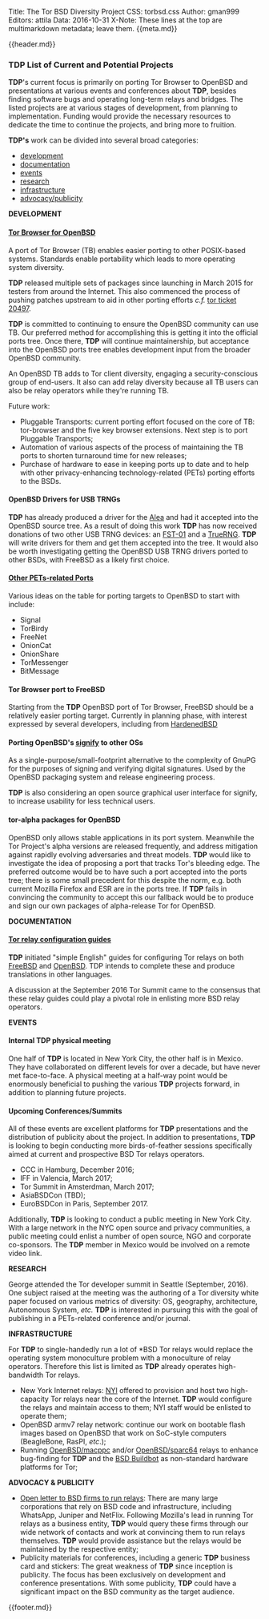 Title: The Tor BSD Diversity Project
CSS: torbsd.css
Author: gman999
Editors: attila
Data: 2016-10-31
X-Note: These lines at the top are multimarkdown metadata; leave them.
{{meta.md}}

{{header.md}}

### TDP List of Current and Potential Projects ###

__TDP__'s current focus is primarily on porting Tor Browser to OpenBSD and presentations at various events and conferences about __TDP__, besides finding software bugs and operating long-term relays and bridges. The listed projects are at various stages of development, from planning to implementation. Funding would provide the necessary resources to dedicate the time to continue the projects, and bring more to fruition.

__TDP's__ work can be divided into several broad categories:

* [development](#development)
* [documentation](#documentation)
* [events](#events)
* [research](#research)
* [infrastructure](#infrastructure)
* [advocacy/publicity](#advocacy)

<a id="development">__DEVELOPMENT__</a>

#### [Tor Browser for OpenBSD](https://github.com/torbsd/openbsd-ports/) ####

A port of Tor Browser (TB) enables easier porting to other
POSIX-based systems. Standards enable portability which leads to more operating system diversity.

__TDP__ released multiple sets of packages since launching in March 2015 for
testers from around the Internet. This also commenced the process of pushing patches upstream to aid in other porting efforts _c.f._
[tor ticket 20497](https://trac.torproject.org/projects/tor/ticket/20497).

__TDP__ is committed to continuing to ensure the OpenBSD community can use
TB. Our preferred method for accomplishing this is getting it into the
official ports tree. Once there, __TDP__ will continue maintainership, but
acceptance into the OpenBSD ports tree enables development input from the broader OpenBSD community.

An OpenBSD TB adds to Tor client diversity, engaging a
security-conscious group of end-users.  It also can add relay diversity
because all TB users can also be relay operators while they're
running TB.

Future work:

* Pluggable Transports: current porting effort focused on the core of TB: tor-browser and the five key browser extensions.  Next step is to port Pluggable Transports;
* Automation of various aspects of the process of maintaining the TB ports to shorten turnaround time for new releases;
* Purchase of hardware to ease in keeping ports up to date and to help with other privacy-enhancing technology-related (PETs) porting efforts to the BSDs.

#### OpenBSD Drivers for USB TRNGs ####

__TDP__ has already produced a driver for the [Alea](https://www.araneus.fi/products/alea2/en/) and had it accepted into the OpenBSD source tree.  As a result of doing this work __TDP__ has now received donations of two other USB TRNG devices: an [FST-01](wiki.seeedstudio.com/wiki/FST-01) and a [TrueRNG](http://ubld.it/products/truerng-hardware-random-number-generator/).  __TDP__ will write drivers for them and get them accepted into the tree.  It would also be worth investigating getting the OpenBSD USB TRNG drivers ported to other BSDs, with FreeBSD as a likely first choice.

#### [Other PETs-related Ports](porting-pets.html) ####

Various ideas on the table for porting targets to OpenBSD to start
with include:

* Signal
* TorBirdy
* FreeNet
* OnionCat
* OnionShare
* TorMessenger
* BitMessage

#### Tor Browser port to FreeBSD ####

Starting from the __TDP__ OpenBSD port of Tor Browser, FreeBSD should be a relatively easier porting target.  Currently in planning phase, with interest expressed by several developers, including from [HardenedBSD](https://wwww.hardenedbsd.org/)

#### Porting OpenBSD's [signify](http://man.openbsd.org/signify) to other OSs ####

As a single-purpose/small-footprint alternative to the complexity of
GnuPG for the purposes of signing and verifying digital signatures.
Used by the OpenBSD packaging system and release engineering process.

__TDP__ is also considering an open source graphical user interface for signify, to increase usability for less technical users.

#### tor-alpha packages for OpenBSD ####

OpenBSD only allows stable applications in its port system. Meanwhile the Tor Project's alpha versions are released frequently, and address mitigation against rapidly evolving adversaries and threat models.  __TDP__ would like to investigate the idea of proposing a port that tracks Tor's bleeding edge.  The preferred outcome would be to have such a port accepted into the ports tree; there is some small precedent for this despite the norm, e.g. both current Mozilla Firefox and ESR are in the ports tree.  If __TDP__ fails in convincing the community to accept this our fallback would be to produce and sign our own packages of alpha-release Tor for OpenBSD.

<a id="documentation">__DOCUMENTATION__</a>

#### [Tor relay configuration guides](relay-guides.html) ####

__TDP__ initiated "simple English" guides for configuring Tor relays on
both [FreeBSD](fbsd-relays.html) and [OpenBSD](obsd-relays.html).  TDP
intends to complete these and produce translations in other languages.

A discussion at the September 2016 Tor Summit came to the consensus that these relay guides could play a pivotal role in enlisting more BSD relay operators.

<a id="events">__EVENTS__</a>

#### Internal TDP physical meeting ####

One half of  __TDP__ is located in New York City, the other half is in Mexico. They have collaborated on different levels for over a decade, but have never met face-to-face. A physical meeting at a half-way point would be enormously beneficial to pushing the various __TDP__ projects forward, in addition to planning future projects.

#### Upcoming Conferences/Summits ####

All of these events are excellent platforms for __TDP__ presentations and the distribution of publicity about the project. In addition to presentations, __TDP__ is looking to begin conducting more birds-of-feather sessions specifically aimed at current and prospective BSD Tor relays operators.

* CCC in Hamburg, December 2016;
* IFF in Valencia, March 2017;
* Tor Summit in Amsterdman, March 2017;
* AsiaBSDCon (TBD);
* EuroBSDCon in Paris, September 2017.

Additionally, __TDP__ is looking to conduct a public meeting in New York City. With a large network in the NYC open source and privacy communities, a public meeting could enlist a number of open source, NGO and corporate co-sponsors. The __TDP__ member in Mexico would be involved on a remote video link.


<a id="research">__RESEARCH__</a>

George attended the Tor developer summit in Seattle (September, 2016).
One subject raised at the meeting was the authoring of a Tor diversity
white paper focused on various metrics of diversity: OS, geography,
architecture, Autonomous System, _etc._  __TDP__ is interested in pursuing
this with the goal of publishing in a PETs-related conference and/or
journal.

<a id="infrastructure">__INFRASTRUCTURE__</a>

For __TDP__ to single-handedly run a lot of *BSD Tor relays would replace the operating system monoculture problem with a monoculture of relay operators. Therefore this list is limited as __TDP__ already operates high-bandwidth Tor relays.

* New York Internet relays: [NYI](https://nyi.net/) offered to provision and host two high-capacity Tor relays near the core of the Internet.  __TDP__ would configure the relays and maintain access to them; NYI staff would be enlisted to operate them;
* OpenBSD armv7 relay network: continue our work on bootable flash images based on OpenBSD that work on SoC-style computers (BeagleBone, RasPI, _etc_.);
* Running [OpenBSD/macppc](https://www.openbsd.org/macppc.html) and/or [OpenBSD/sparc64](https://www.openbsd.org/sparc64.html) relays to enhance bug-finding for __TDP__ and the [BSD Buildbot](https://buildbot.pixelminers.net/) as non-standard hardware platforms for Tor;

<a id="advocacy">__ADVOCACY & PUBLICITY__</a>

* [Open letter to BSD firms to run relays](https://torbsd.github.io/corp-relays.html): There are many large corporations that rely on BSD code and infrastructure, including WhatsApp, Juniper and NetFlix. Following Mozilla's lead in running Tor relays as a business entity, __TDP__ would query these firms through our wide network of contacts and work at convincing them to run relays themselves. __TDP__ would provide assistance but the relays would be maintained by the respective entity;
* Publicity materials for conferences, including a generic __TDP__ business card and stickers: The great weakness of __TDP__ since inception is publicity. The focus has been exclusively on development and conference presentations. With some publicity, __TDP__ could have a significant impact on the BSD community as the target audience.

{{footer.md}}
